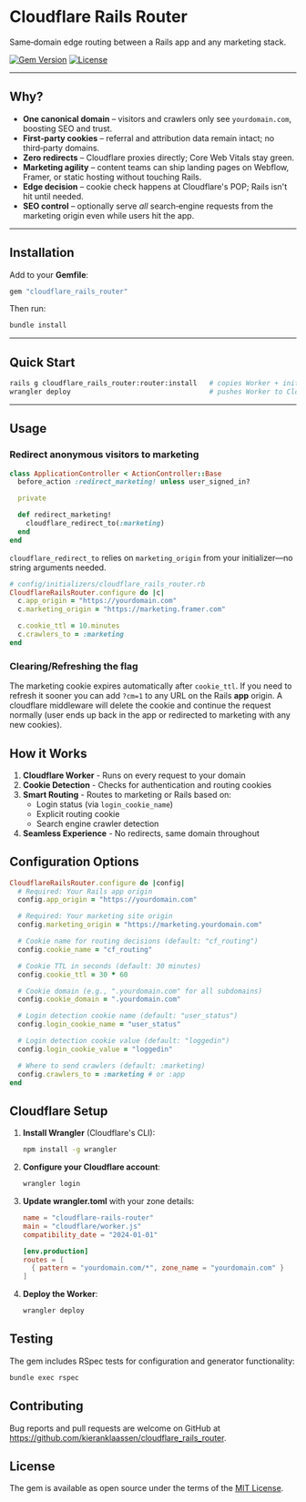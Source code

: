 # Cloudflare Rails Router

Same‑domain edge routing between a Rails app and any marketing stack.

[![Gem Version](https://badge.fury.io/rb/cloudflare_rails_router.svg)](https://rubygems.org/gems/cloudflare_rails_router) [![License](https://img.shields.io/badge/license-MIT-blue.svg)](LICENSE)

---

## Why?

- **One canonical domain** – visitors and crawlers only see `yourdomain.com`, boosting SEO and trust.
- **First‑party cookies** – referral and attribution data remain intact; no third‑party domains.
- **Zero redirects** – Cloudflare proxies directly; Core Web Vitals stay green.
- **Marketing agility** – content teams can ship landing pages on Webflow, Framer, or static hosting without touching Rails.
- **Edge decision** – cookie check happens at Cloudflare's POP; Rails isn't hit until needed.
- **SEO control** – optionally serve _all_ search‑engine requests from the marketing origin even while users hit the app.

---

## Installation

Add to your **Gemfile**:

```ruby
gem "cloudflare_rails_router"
```

Then run:

```bash
bundle install
```

---

## Quick Start

```bash
rails g cloudflare_rails_router:router:install   # copies Worker + initializer
wrangler deploy                                  # pushes Worker to Cloudflare
```

---

## Usage

### Redirect anonymous visitors to marketing

```ruby
class ApplicationController < ActionController::Base
  before_action :redirect_marketing! unless user_signed_in?

  private

  def redirect_marketing!
    cloudflare_redirect_to(:marketing)
  end
end
```

`cloudflare_redirect_to` relies on `marketing_origin` from your initializer—no string arguments needed.

```ruby
# config/initializers/cloudflare_rails_router.rb
CloudflareRailsRouter.configure do |c|
  c.app_origin = "https://yourdomain.com"
  c.marketing_origin = "https://marketing.framer.com"

  c.cookie_ttl = 10.minutes
  c.crawlers_to = :marketing
end
```

### Clearing/Refreshing the flag

The marketing cookie expires automatically after `cookie_ttl`. If you need to refresh it sooner you can add `?cm=1` to any URL on the Rails **app** origin. A cloudflare middleware will delete the cookie and continue the request normally (user ends up back in the app or redirected to marketing with any new cookies).

## How it Works

1. **Cloudflare Worker** - Runs on every request to your domain
2. **Cookie Detection** - Checks for authentication and routing cookies
3. **Smart Routing** - Routes to marketing or Rails based on:
   - Login status (via `login_cookie_name`)
   - Explicit routing cookie
   - Search engine crawler detection
4. **Seamless Experience** - No redirects, same domain throughout

## Configuration Options

```ruby
CloudflareRailsRouter.configure do |config|
  # Required: Your Rails app origin
  config.app_origin = "https://yourdomain.com"

  # Required: Your marketing site origin
  config.marketing_origin = "https://marketing.yourdomain.com"

  # Cookie name for routing decisions (default: "cf_routing")
  config.cookie_name = "cf_routing"

  # Cookie TTL in seconds (default: 30 minutes)
  config.cookie_ttl = 30 * 60

  # Cookie domain (e.g., ".yourdomain.com" for all subdomains)
  config.cookie_domain = ".yourdomain.com"

  # Login detection cookie name (default: "user_status")
  config.login_cookie_name = "user_status"

  # Login detection cookie value (default: "loggedin")
  config.login_cookie_value = "loggedin"

  # Where to send crawlers (default: :marketing)
  config.crawlers_to = :marketing # or :app
end
```

## Cloudflare Setup

1. **Install Wrangler** (Cloudflare's CLI):

   ```bash
   npm install -g wrangler
   ```

2. **Configure your Cloudflare account**:

   ```bash
   wrangler login
   ```

3. **Update wrangler.toml** with your zone details:

   ```toml
   name = "cloudflare-rails-router"
   main = "cloudflare/worker.js"
   compatibility_date = "2024-01-01"

   [env.production]
   routes = [
     { pattern = "yourdomain.com/*", zone_name = "yourdomain.com" }
   ]
   ```

4. **Deploy the Worker**:
   ```bash
   wrangler deploy
   ```

## Testing

The gem includes RSpec tests for configuration and generator functionality:

```bash
bundle exec rspec
```

## Contributing

Bug reports and pull requests are welcome on GitHub at https://github.com/kieranklaassen/cloudflare_rails_router.

## License

The gem is available as open source under the terms of the [MIT License](https://opensource.org/licenses/MIT).
